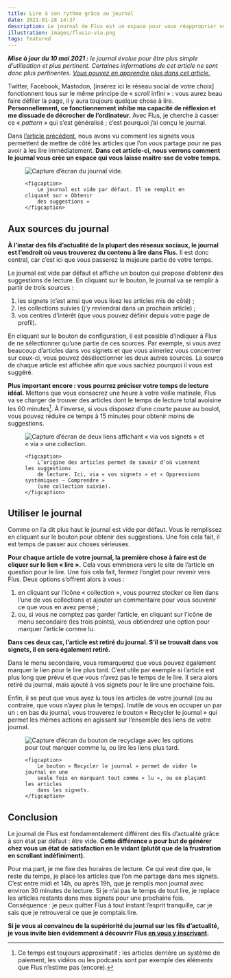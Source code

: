 ```yaml
---
title: Lire à son rythme grâce au journal
date: 2021-01-28 14:37
description: Le journal de Flus est un espace pour vous réapproprier votre temps libre. Présentations.
illustration: images/flusio-via.png
tags: featured
---
```


_**Mise à jour du 10 mai 2021 :** le journal évolue pour être plus simple
d’utilisation et plus pertinent. Certaines informations de cet article ne sont
donc plus pertinentes. [Vous pouvez en apprendre plus dans cet article.](des-flux-pour-tout-le-monde.html)_

Twitter, Facebook, Mastodon, [insérez ici le réseau social de votre choix]
fonctionnent tous sur le même principe de « <em lang="en">scroll</em>
infini » : vous aurez beau faire défiler la page, il y aura toujours quelque
chose à lire. **Personnellement, ce fonctionnement inhibe ma capacité de
réflexion et me dissuade de décrocher de l’ordinateur.** Avec Flus, je cherche
à casser ce « <em lang="en">pattern</em> » qui s’est généralisé ; c’est
pourquoi j’ai conçu le journal.

Dans [l’article précédent](lire-plus-tard.html), nous avons vu comment les
signets vous permettent de mettre de côté les articles que l’on vous partage
pour ne pas avoir à les lire immédiatement. **Dans cet article-ci, nous verrons
comment le journal vous crée un espace qui vous laisse maitre‧sse de votre
temps.**

<figure>
    <div class="screenshot">
        <img class="illustration screenshot__image" src="images/flusio-news-5.png" alt="Capture d’écran du journal vide.">
    </div>

    <figcaption>
        Le journal est vide par défaut. Il se remplit en cliquant sur « Obtenir
        des suggestions »
    </figcaption>
</figure>

## Aux sources du journal

**À l’instar des fils d’actualité de la plupart des réseaux sociaux, le journal
est l’endroit où vous trouverez du contenu à lire dans Flus.** Il est donc
central, car c’est ici que vous passerez la majeure partie de votre temps.

Le journal est vide par défaut et affiche un bouton qui propose d’obtenir des
suggestions de lecture. En cliquant sur le bouton, le journal va se remplir à
partir de trois sources :

1. les signets (c’est ainsi que vous lisez les articles mis de côté) ;
1. les collections suivies (j’y reviendrai dans un prochain article) ;
1. vos centres d’intérêt (que vous pouvez définir depuis votre page de profil).

En cliquant sur le bouton de configuration, il est possible d’indiquer à Flus
de ne sélectionner qu’une partie de ces sources. Par exemple, si vous avez
beaucoup d’articles dans vos signets et que vous aimeriez vous concentrer sur
ceux-ci, vous pouvez désélectionner les deux autres sources. La source de
chaque article est affichée afin que vous sachiez pourquoi il vous est suggéré.

**Plus important encore : vous pourrez préciser votre temps de lecture idéal.**
Mettons que vous consacrez une heure à votre veille matinale, Flus va se
charger de trouver des articles dont le temps de lecture total avoisine les 60
minutes[^1]. À l’inverse, si vous disposez d’une courte pause au boulot, vous
pouvez réduire ce temps à 15 minutes pour obtenir moins de suggestions.

[^1]: Ce temps est toujours approximatif : les articles derrière un système de
  paiement, les vidéos ou les podcasts sont par exemple des éléments que Flus
  n’estime pas (encore).

<figure>
    <div class="screenshot">
        <img class="illustration screenshot__image" src="images/flusio-via.png" alt="Capture d’écran de deux liens affichant « via vos signets » et « via » une collection.">
    </div>

    <figcaption>
        L’origine des articles permet de savoir d’où viennent les suggestions
        de lecture. Ici, via « vos signets » et « Oppressions systémiques — Comprendre »
        (une collection suivie).
    </figcaption>
</figure>

## Utiliser le journal

Comme on l’a dit plus haut le journal est vide par défaut. Vous le remplissez
en cliquant sur le bouton pour obtenir des suggestions. Une fois cela fait, il
est temps de passer aux choses sérieuses.

**Pour chaque article de votre journal, la première chose à faire est de
cliquer sur le lien « lire ».** Cela vous emmènera vers le site de l’article en
question pour le lire. Une fois cela fait, fermez l’onglet pour revenir vers
Flus. Deux options s’offrent alors à vous :

1. en cliquant sur l’icône « collection », vous pourrez stocker ce lien dans
   l’une de vos collections et ajouter un commentaire pour vous souvenir ce que
   vous en avez pensé ;
1. ou, si vous ne comptez pas garder l’article, en cliquant sur l’icône de menu
   secondaire (les trois points), vous obtiendrez une option pour marquer
   l’article comme lu.

**Dans ces deux cas, l’article est retiré du journal. S’il se trouvait dans vos
signets, il en sera également retiré.**

Dans le menu secondaire, vous remarquerez que vous pouvez également marquer le
lien pour le lire plus tard. C’est utile par exemple si l’article est plus long
que prévu et que vous n’avez pas le temps de le lire. Il sera alors retiré du
journal, mais ajouté à vos signets pour le lire une prochaine fois.

Enfin, il se peut que vous ayez lu tous les articles de votre journal (ou au
contraire, que vous n’ayez plus le temps). Inutile de vous en occuper un par
un : en bas du journal, vous trouverez le bouton « Recycler le journal » qui
permet les mêmes actions en agissant sur l’ensemble des liens de votre journal.

<figure>
    <div class="screenshot">
        <img class="illustration screenshot__image" src="images/flusio-news-recycle.png" alt="Capture d’écran du bouton de recyclage avec les options pour tout marquer comme lu, ou lire les liens plus tard.">
    </div>

    <figcaption>
        Le bouton « Recycler le journal » permet de vider le journal en une
        seule fois en marquant tout comme « lu », ou en plaçant les articles
        dans les signets.
    </figcaption>
</figure>

## Conclusion

Le journal de Flus est fondamentalement différent des fils d’actualité grâce à
son état par défaut : être vide. **Cette différence a pour but de générer chez
vous un état de satisfaction en le vidant (plutôt que de la frustration en
scrollant indéfiniment).**

Pour ma part, je me fixe des horaires de lecture. Ce qui veut dire que, le
reste du temps, je place les articles que l’on me partage dans mes signets.
C’est entre midi et 14h, ou après 19h, que je remplis mon journal avec environ
30 minutes de lecture. Si je n’ai pas le temps de tout lire, je replace les
articles restants dans mes signets pour une prochaine fois. Conséquence :
je peux quitter Flus à tout instant l’esprit tranquille, car je sais que je
retrouverai ce que je comptais lire.

**Si je vous ai convaincu de la supériorité du journal sur les fils d’actualité,
je vous invite bien évidemment à découvrir Flus [en vous y inscrivant](https://app.flus.fr/registration).**
